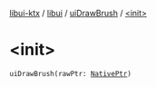 [libui-ktx](../../index.md) / [libui](../index.md) / [uiDrawBrush](index.md) / [&lt;init&gt;](./-init-.md)

# &lt;init&gt;

`uiDrawBrush(rawPtr: `[`NativePtr`](../../kotlinx.cinterop/-native-ptr.md)`)`